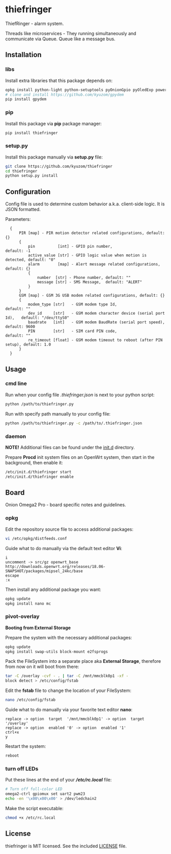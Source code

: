 # thiefringer

ThiefRinger - alarm system.

Threads like microservices - They running simultaneously and communicate via Queue.
Queue like a message bus.

## Installation

### libs

Install extra libraries that this package depends on:
``` sh
opkg install python-light python-setuptools pyOnionGpio pyOledExp power-dock2
# clone and install https://github.com/kyuzom/gpydem
pip install gpydem
```

### pip

Install this package via **pip** package manager:
``` sh
pip install thiefringer
```

### setup.py

Install this package manually via **setup.py** file:
``` sh
git clone https://github.com/kyuzom/thiefringer
cd thiefringer
python setup.py install
```

## Configuration

Config file is used to determine custom behavior a.k.a. client-side logic.
It is JSON formatted.

Parameters:
``` text
  {
      PIR [map] - PIR motion detector related configurations, default: {}
      {
          pin          [int] - GPIO pin number,                          default: -1
          active_value [str] - GPIO logic value when motion is detected, default: "0"
          alarm        [map] - Alert message related configurations, default: {}
          {
              number  [str] - Phone number, default: ""
              message [str] - SMS Message,  default: "ALERT"
          }
      }
      GSM [map] - GSM 3G USB modem related configurations, default: {}
      {
          modem_type [str]   - GSM modem type Id,                             default: ""
          dev_id     [str]   - GSM modem character device (serial port Id),   default: "/dev/ttyS0"
          baudrate   [int]   - GSM modem BaudRate (serial port speed),        default: 9600
          PIN        [str]   - SIM card PIN code,                             default: ""
          re_timeout [float] - GSM modem timeout to reboot (after PIN setup), default: 1.0
      }
  }
```

## Usage

### cmd line

Run when your config file *.thiefringer.json* is next to your python script:
``` sh
python /path/to/thiefringer.py
```

Run with specify path manually to your config file:
``` sh
python /path/to/thiefringer.py -c /path/to/.thiefringer.json
```

### daemon

**NOTE!** Additional files can be found under the [init.d](system/etc/init.d) directory.

Prepare **Procd** init system files on an OpenWrt system, then start in the background, then enable it:
``` sh
/etc/init.d/thiefringer start
/etc/init.d/thiefringer enable
```

## Board

Onion Omega2 Pro - board specific notes and guidelines.

### opkg

Edit the repository source file to access additional packages:
``` sh
vi /etc/opkg/distfeeds.conf
```

Guide what to do manually via the default text editor **Vi**:
``` text
i
uncomment -> src/gz openwrt_base http://downloads.openwrt.org/releases/18.06-SNAPSHOT/packages/mipsel_24kc/base
escape
:x
```

Then install any additional package you want:
``` sh
opkg update
opkg install nano mc
```

### pivot-overlay

**Booting from External Storage**

Prepare the system with the necessary additional packages:
``` sh
opkg update
opkg install swap-utils block-mount e2fsprogs
```

Pack the FileSystem into a separate place aka **External Storage**, therefore from now on it will boot from there:
``` sh
tar -C /overlay -cvf - . | tar -C /mnt/mmcblk0p1 -xf -
block detect > /etc/config/fstab
```

Edit the **fstab** file to change the location of your FileSystem:
``` sh
nano /etc/config/fstab
```

Guide what to do manually via your favorite text editor **nano**:
``` text
replace -> option  target  '/mnt/mmcblk0p1' -> option  target  '/overlay'
replace -> option  enabled '0' -> option  enabled '1'
ctrl+x
y
```

Restart the system:
``` sh
reboot
```

### turn off LEDs

Put these lines at the end of your ***/etc/rc.local*** file:
``` sh
# Turn off full-color LED
omega2-ctrl gpiomux set uart2 pwm23
echo -en '\x00\x00\x00' > /dev/ledchain2
```

Make the script executable:
``` sh
chmod +x /etc/rc.local
```

## License

thiefringer is MIT licensed. See the included [LICENSE](LICENSE) file.
